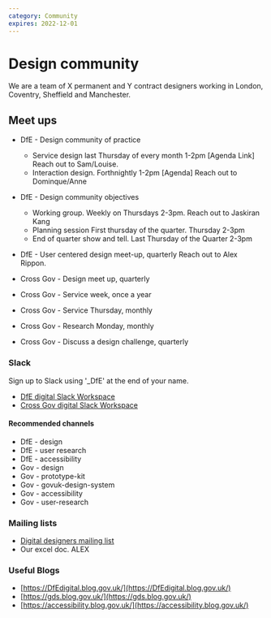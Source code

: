 ```yaml
---
category: Community
expires: 2022-12-01
---
```


# Design community

We are a team of X permanent and Y contract designers working in London, Coventry, Sheffield and Manchester.

## Meet ups

* DfE - Design community of practice
  - Service design last Thursday of every month 1-2pm [Agenda Link] Reach out to Sam/Louise.
  - Interaction design. Forthnightly 1-2pm [Agenda] Reach out to Dominque/Anne


* DfE - Design community objectives
  - Working group. Weekly on Thursdays 2-3pm. Reach out to Jaskiran Kang 
  - Planning session First thursday of the quarter. Thursday 2-3pm
  - End of quarter show and tell. Last Thursday of the Quarter 2-3pm

* DfE - User centered design meet-up, quarterly Reach out to Alex Rippon. 
* Cross Gov - Design meet up, quarterly
* Cross Gov - Service week, once a year
* Cross Gov - Service Thursday, monthly
* Cross Gov - Research Monday, monthly
* Cross Gov - Discuss a design challenge, quarterly   

### Slack

Sign up to Slack using '_DfE' at the end of your name.

* [DfE digital Slack Workspace](https://ukgovernmentdigital-dfe.slack.com )
* [Cross Gov digital Slack Workspace](https://ukgovernmentdigital.slack.com)

#### Recommended channels

* DfE - design
* DfE - user research
* DfE - accessibility
* Gov - design
* Gov - prototype-kit
* Gov - govuk-design-system
* Gov - accessibility
* Gov - user-research


### Mailing lists

* [Digital designers mailing list](https://groups.google.com/a/digital.cabinet-office.gov.uk/forum/?hl=en-GB#!forum/digital-service-designers)
* Our excel doc. ALEX

### Useful Blogs

* [https://DfEdigital.blog.gov.uk/](https://DfEdigital.blog.gov.uk/)
* [https://gds.blog.gov.uk/](https://gds.blog.gov.uk/)
* [https://accessibility.blog.gov.uk/](https://accessibility.blog.gov.uk/)
